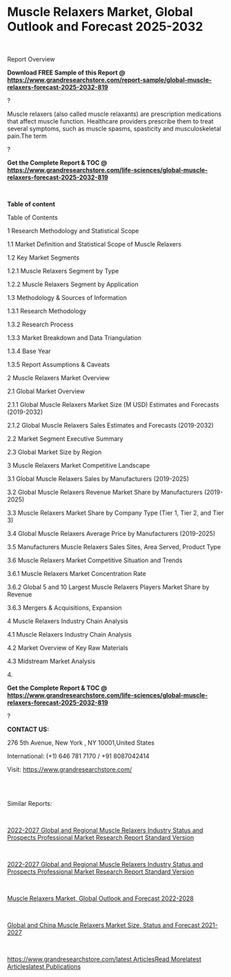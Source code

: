 <h1>Muscle Relaxers Market, Global Outlook and Forecast 2025-2032</h1><br/><p>Report Overview</p>
 
 
 
 <div><b>Download FREE Sample of this Report @ <a href="https://www.grandresearchstore.com/report-sample/global-muscle-relaxers-forecast-2025-2032-819">https://www.grandresearchstore.com/report-sample/global-muscle-relaxers-forecast-2025-2032-819</a></b></div>
 
 
 
 <p>? </p>
 
 
 
 <p>Muscle relaxers (also called muscle relaxants) are prescription medications that affect muscle function. Healthcare providers prescribe them to treat several symptoms, such as muscle spasms, spasticity and musculoskeletal pain.The term</p>
 
 
 
 <p>? </p>
 
 
 
 <div><b>Get the Complete Report & TOC @ <a href="https://www.grandresearchstore.com/life-sciences/global-muscle-relaxers-forecast-2025-2032-819">https://www.grandresearchstore.com/life-sciences/global-muscle-relaxers-forecast-2025-2032-819</a></b></div>
 
 
 
 <p><br />
 
 <b>Table of content</b></p>
 
 
 
 <p>Table of Contents<br />
 
 1 Research Methodology and Statistical Scope<br />
 
 1.1 Market Definition and Statistical Scope of Muscle Relaxers<br />
 
 1.2 Key Market Segments<br />
 
 1.2.1 Muscle Relaxers Segment by Type<br />
 
 1.2.2 Muscle Relaxers Segment by Application<br />
 
 1.3 Methodology & Sources of Information<br />
 
 1.3.1 Research Methodology<br />
 
 1.3.2 Research Process<br />
 
 1.3.3 Market Breakdown and Data Triangulation<br />
 
 1.3.4 Base Year<br />
 
 1.3.5 Report Assumptions & Caveats<br />
 
 2 Muscle Relaxers Market Overview<br />
 
 2.1 Global Market Overview<br />
 
 2.1.1 Global Muscle Relaxers Market Size (M USD) Estimates and Forecasts (2019-2032)<br />
 
 2.1.2 Global Muscle Relaxers Sales Estimates and Forecasts (2019-2032)<br />
 
 2.2 Market Segment Executive Summary<br />
 
 2.3 Global Market Size by Region<br />
 
 3 Muscle Relaxers Market Competitive Landscape<br />
 
 3.1 Global Muscle Relaxers Sales by Manufacturers (2019-2025)<br />
 
 3.2 Global Muscle Relaxers Revenue Market Share by Manufacturers (2019-2025)<br />
 
 3.3 Muscle Relaxers Market Share by Company Type (Tier 1, Tier 2, and Tier 3)<br />
 
 3.4 Global Muscle Relaxers Average Price by Manufacturers (2019-2025)<br />
 
 3.5 Manufacturers Muscle Relaxers Sales Sites, Area Served, Product Type<br />
 
 3.6 Muscle Relaxers Market Competitive Situation and Trends<br />
 
 3.6.1 Muscle Relaxers Market Concentration Rate<br />
 
 3.6.2 Global 5 and 10 Largest Muscle Relaxers Players Market Share by Revenue<br />
 
 3.6.3 Mergers & Acquisitions, Expansion<br />
 
 4 Muscle Relaxers Industry Chain Analysis<br />
 
 4.1 Muscle Relaxers Industry Chain Analysis<br />
 
 4.2 Market Overview of Key Raw Materials<br />
 
 4.3 Midstream Market Analysis<br />
 
 4.</p>
 
 
 
 <div><b>Get the Complete Report & TOC @ <a href="https://www.grandresearchstore.com/life-sciences/global-muscle-relaxers-forecast-2025-2032-819">https://www.grandresearchstore.com/life-sciences/global-muscle-relaxers-forecast-2025-2032-819</a></b></div>
 
 
 
 <p>? </p>
 
 
 
 <p><b>CONTACT US:</b><br />
 
 276 5th Avenue, New York , NY 10001,United States<br />
 
 International: (+1) 646 781 7170 / +91 8087042414<br />
 
 Visit: <a href="https://www.grandresearchstore.com/">https://www.grandresearchstore.com/</a><br />
 
 <br />
 
 <br />
 
 Similar Reports:<br />
 
 <br />
 
 <a href="https://www.grandresearchstore.com/life-sciences/global-regional-muscle-relaxers-2022-2027-721">2022-2027 Global and Regional Muscle Relaxers Industry Status and Prospects Professional Market Research Report Standard Version</a><br />
 
 <br />
 
 <a href="https://www.grandresearchstore.com/life-sciences/global-regional-muscle-relaxers-2022-2027-896">2022-2027 Global and Regional Muscle Relaxers Industry Status and Prospects Professional Market Research Report Standard Version</a><br />
 
 <br />
 
 <a href="https://www.grandresearchstore.com/life-sciences/global-muscle-relaxers-forecast-2022-2028-654">Muscle Relaxers Market, Global Outlook and Forecast 2022-2028</a><br />
 
 <br />
 
 <a href="https://www.grandresearchstore.com/life-sciences/global-china-muscle-relaxers-2021-2027-873">Global and China Muscle Relaxers Market Size, Status and Forecast 2021-2027</a><br />
 
 <br />
 
 <a href="https://gyeongbokgung.com">https://www.grandresearchstore.com/</a><a href="https://hallyeomaritime.com">latest Articles</a><a href="https://jingwansa.com">Read More</a><a href="https://nguoiviet.jp/">latest Articles</a><a href="https://www.intelmarketresearch.com/">latest Publications</a></p>